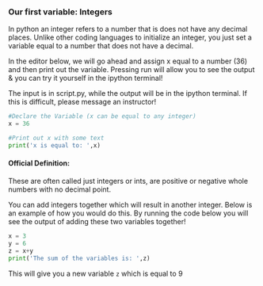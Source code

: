 ### Our first variable: Integers
In python an integer refers to a number that is does not have any decimal places.  Unlike other coding languages to initialize an integer, you just set a variable equal to a number that does not have a decimal.


In the editor below, we will go ahead and assign x equal to a number (36) and then print out the variable.  Pressing run will allow you to see the output & you can try it yourself in the ipython terminal!

The input is in script.py, while the output will be in the ipython terminal.  If this is difficult, please message an instructor!

```python
#Declare the Variable (x can be equal to any integer)
x = 36

#Print out x with some text
print('x is equal to: ',x)
```


#### Official Definition:

These are often called just integers or ints, are positive or negative whole numbers with no decimal point.

You can add integers together which will result in another integer. Below is an example of how you would do this.  By running the code below you will see the output of adding these two variables together!

```python
x = 3
y = 6
z = x+y
print('The sum of the variables is: ',z)

```

This will give you a new variable `z` which is equal to 9
